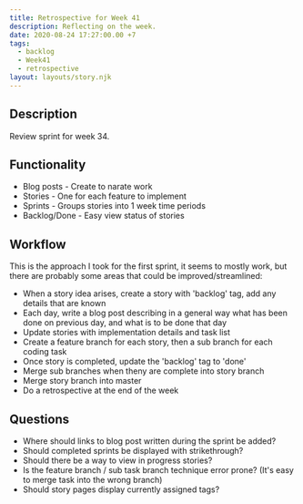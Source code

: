 ```yaml
---
title: Retrospective for Week 41
description: Reflecting on the week.
date: 2020-08-24 17:27:00.00 +7
tags:
  - backlog
  - Week41
  - retrospective
layout: layouts/story.njk
---
```

## Description

Review sprint for week 34.

## Functionality

- Blog posts - Create to narate work
- Stories - One for each feature to implement
- Sprints - Groups stories into 1 week time periods
- Backlog/Done - Easy view status of stories

## Workflow

This is the approach I took for the first sprint, it seems to mostly work, but there are probably some areas that could be improved/streamlined:

- When a story idea arises, create a story with 'backlog' tag, add any details that are known
- Each day, write a blog post describing in a general way what has been done on previous day, and what is to be done that day
- Update stories with implementation details and task list
- Create a feature branch for each story, then a sub branch for each coding task
- Once story is completed, update the 'backlog' tag to 'done'
- Merge sub branches when theny are complete into story branch
- Merge story branch into master
- Do a retrospective at the end of the week

## Questions

- Where should links to blog post written during the sprint be added?
- Should completed sprints be displayed with strikethrough?
- Should there be a way to view in progress stories?
- Is the feature branch / sub task branch technique error prone? (It's easy to merge task into the wrong branch)
- Should story pages display currently assigned tags?
